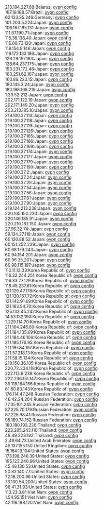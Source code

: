 213.184.227.88:Belarus: [ovpn config](vpn/213_184_227_88.ovpn)  
187.19.188.57:Brazil: [ovpn config](vpn/187_19_188_57.ovpn)  
62.133.35.246:Germany: [ovpn config](vpn/62_133_35_246.ovpn)  
101.203.5.224:Japan: [ovpn config](vpn/101_203_5_224.ovpn)  
106.167.195.131:Japan: [ovpn config](vpn/106_167_195_131.ovpn)  
111.67.190.71:Japan: [ovpn config](vpn/111_67_190_71.ovpn)  
115.36.136.40:Japan: [ovpn config](vpn/115_36_136_40.ovpn)  
116.80.73.120:Japan: [ovpn config](vpn/116_80_73_120.ovpn)  
118.154.9.146:Japan: [ovpn config](vpn/118_154_9_146.ovpn)  
119.172.133.186:Japan: [ovpn config](vpn/119_172_133_186.ovpn)  
126.28.197.183:Japan: [ovpn config](vpn/126_28_197_183.ovpn)  
138.64.237.175:Japan: [ovpn config](vpn/138_64_237_175.ovpn)  
153.231.172.46:Japan: [ovpn config](vpn/153_231_172_46.ovpn)  
160.251.62.107:Japan: [ovpn config](vpn/160_251_62_107.ovpn)  
160.86.223.15:Japan: [ovpn config](vpn/160_86_223_15.ovpn)  
180.145.3.24:Japan: [ovpn config](vpn/180_145_3_24.ovpn)  
180.198.168.219:Japan: [ovpn config](vpn/180_198_168_219.ovpn)  
1.33.52.212:Japan: [ovpn config](vpn/1_33_52_212.ovpn)  
202.171.122.19:Japan: [ovpn config](vpn/202_171_122_19.ovpn)  
202.171.149.20:Japan: [ovpn config](vpn/202_171_149_20.ovpn)  
203.213.185.10:Japan: [ovpn config](vpn/203_213_185_10.ovpn)  
219.100.37.110:Japan: [ovpn config](vpn/219_100_37_110.ovpn)  
219.100.37.118:Japan: [ovpn config](vpn/219_100_37_118.ovpn)  
219.100.37.119:Japan: [ovpn config](vpn/219_100_37_119.ovpn)  
219.100.37.126:Japan: [ovpn config](vpn/219_100_37_126.ovpn)  
219.100.37.165:Japan: [ovpn config](vpn/219_100_37_165.ovpn)  
219.100.37.166:Japan: [ovpn config](vpn/219_100_37_166.ovpn)  
219.100.37.169:Japan: [ovpn config](vpn/219_100_37_169.ovpn)  
219.100.37.174:Japan: [ovpn config](vpn/219_100_37_174.ovpn)  
219.100.37.177:Japan: [ovpn config](vpn/219_100_37_177.ovpn)  
219.100.37.179:Japan: [ovpn config](vpn/219_100_37_179.ovpn)  
219.100.37.190:Japan: [ovpn config](vpn/219_100_37_190.ovpn)  
219.100.37.2:Japan: [ovpn config](vpn/219_100_37_2.ovpn)  
219.100.37.24:Japan: [ovpn config](vpn/219_100_37_24.ovpn)  
219.100.37.29:Japan: [ovpn config](vpn/219_100_37_29.ovpn)  
219.100.37.54:Japan: [ovpn config](vpn/219_100_37_54.ovpn)  
219.100.37.56:Japan: [ovpn config](vpn/219_100_37_56.ovpn)  
219.100.37.81:Japan: [ovpn config](vpn/219_100_37_81.ovpn)  
219.100.37.90:Japan: [ovpn config](vpn/219_100_37_90.ovpn)  
219.124.213.238:Japan: [ovpn config](vpn/219_124_213_238.ovpn)  
220.105.150.230:Japan: [ovpn config](vpn/220_105_150_230.ovpn)  
220.146.185.91:Japan: [ovpn config](vpn/220_146_185_91.ovpn)  
220.210.182.150:Japan: [ovpn config](vpn/220_210_182_150.ovpn)  
27.96.32.74:Japan: [ovpn config](vpn/27_96_32_74.ovpn)  
59.134.27.119:Japan: [ovpn config](vpn/59_134_27_119.ovpn)  
60.120.88.52:Japan: [ovpn config](vpn/60_120_88_52.ovpn)  
60.151.252.229:Japan: [ovpn config](vpn/60_151_252_229.ovpn)  
60.68.179.243:Japan: [ovpn config](vpn/60_68_179_243.ovpn)  
60.94.154.201:Japan: [ovpn config](vpn/60_94_154_201.ovpn)  
60.96.25.201:Japan: [ovpn config](vpn/60_96_25_201.ovpn)  
60.98.115.197:Japan: [ovpn config](vpn/60_98_115_197.ovpn)  
110.11.12.33:Korea Republic of: [ovpn config](vpn/110_11_12_33.ovpn)  
116.32.244.251:Korea Republic of: [ovpn config](vpn/116_32_244_251.ovpn)  
116.33.27.129:Korea Republic of: [ovpn config](vpn/116_33_27_129.ovpn)  
118.45.237.61:Korea Republic of: [ovpn config](vpn/118_45_237_61.ovpn)  
121.129.47.178:Korea Republic of: [ovpn config](vpn/121_129_47_178.ovpn)  
121.130.167.72:Korea Republic of: [ovpn config](vpn/121_130_167_72.ovpn)  
121.142.91.69:Korea Republic of: [ovpn config](vpn/121_142_91_69.ovpn)  
121.163.54.70:Korea Republic of: [ovpn config](vpn/121_163_54_70.ovpn)  
125.133.45.242:Korea Republic of: [ovpn config](vpn/125_133_45_242.ovpn)  
14.53.132.190:Korea Republic of: [ovpn config](vpn/14_53_132_190.ovpn)  
1.229.114.70:Korea Republic of: [ovpn config](vpn/1_229_114_70.ovpn)  
211.104.246.80:Korea Republic of: [ovpn config](vpn/211_104_246_80.ovpn)  
211.184.105.69:Korea Republic of: [ovpn config](vpn/211_184_105_69.ovpn)  
211.184.46.106:Korea Republic of: [ovpn config](vpn/211_184_46_106.ovpn)  
211.195.176.95:Korea Republic of: [ovpn config](vpn/211_195_176_95.ovpn)  
211.197.84.197:Korea Republic of: [ovpn config](vpn/211_197_84_197.ovpn)  
211.57.218.13:Korea Republic of: [ovpn config](vpn/211_57_218_13.ovpn)  
211.58.15.134:Korea Republic of: [ovpn config](vpn/211_58_15_134.ovpn)  
218.150.36.105:Korea Republic of: [ovpn config](vpn/218_150_36_105.ovpn)  
220.72.234.118:Korea Republic of: [ovpn config](vpn/220_72_234_118.ovpn)  
222.113.8.236:Korea Republic of: [ovpn config](vpn/222_113_8_236.ovpn)  
222.236.151.147:Korea Republic of: [ovpn config](vpn/222_236_151_147.ovpn)  
39.118.164.166:Korea Republic of: [ovpn config](vpn/39_118_164_166.ovpn)  
61.80.83.143:Korea Republic of: [ovpn config](vpn/61_80_83_143.ovpn)  
176.114.47.248:Russian Federation: [ovpn config](vpn/176_114_47_248.ovpn)  
46.42.24.204:Russian Federation: [ovpn config](vpn/46_42_24_204.ovpn)  
77.35.101.245:Russian Federation: [ovpn config](vpn/77_35_101_245.ovpn)  
87.225.70.179:Russian Federation: [ovpn config](vpn/87_225_70_179.ovpn)  
87.225.98.41:Russian Federation: [ovpn config](vpn/87_225_98_41.ovpn)  
95.189.74.152:Russian Federation: [ovpn config](vpn/95_189_74_152.ovpn)  
180.180.193.226:Thailand: [ovpn config](vpn/180_180_193_226.ovpn)  
223.205.243.110:Thailand: [ovpn config](vpn/223_205_243_110.ovpn)  
49.49.223.192:Thailand: [ovpn config](vpn/49_49_223_192.ovpn)  
2.49.64.73:United Arab Emirates: [ovpn config](vpn/2_49_64_73.ovpn)  
45.137.155.150:United Kingdom: [ovpn config](vpn/45_137_155_150.ovpn)  
15.164.19.104:United States: [ovpn config](vpn/15_164_19_104.ovpn)  
173.198.248.39:United States: [ovpn config](vpn/173_198_248_39.ovpn)  
195.123.240.66:United States: [ovpn config](vpn/195_123_240_66.ovpn)  
45.48.130.53:United States: [ovpn config](vpn/45_48_130_53.ovpn)  
50.82.140.77:United States: [ovpn config](vpn/50_82_140_77.ovpn)  
72.18.200.96:United States: [ovpn config](vpn/72_18_200_96.ovpn)  
73.100.54.200:United States: [ovpn config](vpn/73_100_54_200.ovpn)  
96.41.31.93:United States: [ovpn config](vpn/96_41_31_93.ovpn)  
113.23.3.81:Viet Nam: [ovpn config](vpn/113_23_3_81.ovpn)  
1.54.95.151:Viet Nam: [ovpn config](vpn/1_54_95_151.ovpn)  
42.116.188.120:Viet Nam: [ovpn config](vpn/42_116_188_120.ovpn)  
